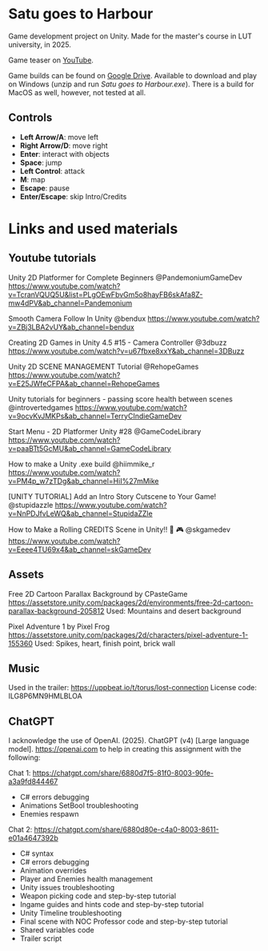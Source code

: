 # Satu goes to Harbour
Game development project on Unity. Made for the master's course in LUT university, in 2025.

Game teaser on [YouTube](https://youtu.be/64cfBb1CMNQ).

Game builds can be found on [Google Drive](https://drive.google.com/drive/folders/1SyCIo7l7JYtApukXJdmtLHEM5309UyYM?usp=sharing).
Available to download and play on Windows (unzip and run _Satu goes to Harbour.exe_). There is a build for MacOS as well, however, not tested at all.

## Controls
- **Left Arrow/A**: move left
- **Right Arrow/D**: move right
- **Enter**: interact with objects
- **Space**: jump
- **Left Control**: attack
- **M**: map
- **Escape**: pause
- **Enter/Escape**: skip Intro/Credits

# Links and used materials
## Youtube tutorials

Unity 2D Platformer for Complete Beginners 
@PandemoniumGameDev
https://www.youtube.com/watch?v=TcranVQUQ5U&list=PLgOEwFbvGm5o8hayFB6skAfa8Z-mw4dPV&ab_channel=Pandemonium 

Smooth Camera Follow In Unity
@bendux
https://www.youtube.com/watch?v=ZBj3LBA2vUY&ab_channel=bendux

Creating 2D Games in Unity 4.5 #15 - Camera Controller
@3dbuzz
https://www.youtube.com/watch?v=u67fbxe8xxY&ab_channel=3DBuzz 

Unity 2D SCENE MANAGEMENT Tutorial
@RehopeGames
https://www.youtube.com/watch?v=E25JWfeCFPA&ab_channel=RehopeGames 

Unity tutorials for beginners - passing score health between scenes
@introvertedgames
https://www.youtube.com/watch?v=9ocvKvJMKPs&ab_channel=TerryCIndieGameDev

Start Menu - 2D Platformer Unity #28
@GameCodeLibrary
https://www.youtube.com/watch?v=paaBTt5GcMU&ab_channel=GameCodeLibrary

How to make a Unity .exe build
@hiimmike_r
https://www.youtube.com/watch?v=PM4p_w7zTDg&ab_channel=HiI%27mMike

[UNITY TUTORIAL] Add an Intro Story Cutscene to Your Game!
@stupidazzle
https://www.youtube.com/watch?v=NnPDJfvLeWQ&ab_channel=StupidaZZle

How to Make a Rolling CREDITS Scene in Unity!! 🎥 🎮
@skgamedev
https://www.youtube.com/watch?v=Eeee4TU69x4&ab_channel=skGameDev 

## Assets

Free 2D Cartoon Parallax Background by CPasteGame
https://assetstore.unity.com/packages/2d/environments/free-2d-cartoon-parallax-background-205812 
Used: Mountains and desert background

Pixel Adventure 1 by Pixel Frog
https://assetstore.unity.com/packages/2d/characters/pixel-adventure-1-155360 
Used: Spikes, heart, finish point, brick wall

## Music

Used in the trailer: https://uppbeat.io/t/torus/lost-connection 
License code: ILG8P6MN9HMLBLOA

## ChatGPT

I acknowledge the use of OpenAI. (2025). ChatGPT (v4) [Large language model]. https://openai.com to help in creating this assignment with the following:

Chat 1: https://chatgpt.com/share/6880d7f5-81f0-8003-90fe-a3a9fd844467 

- C# errors debugging
- Animations SetBool troubleshooting
- Enemies respawn

Chat 2: https://chatgpt.com/share/6880d80e-c4a0-8003-8611-e01a4647392b

- C# syntax
- C# errors debugging
- Animation overrides
- Player and Enemies health management
- Unity issues troubleshooting
- Weapon picking code and step-by-step tutorial
- Ingame guides and hints code and step-by-step tutorial
- Unity Timeline troubleshooting
- Final scene with NOC Professor code and step-by-step tutorial
- Shared variables code
- Trailer script

